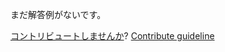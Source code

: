 
まだ解答例がないです。

[コントリビュートしませんか](https://github.com/BFEdev/BFE.dev-solutions/blob/main/problem/implement-array-prototype-map_ja.md)?  [Contribute guideline](https://github.com/BFEdev/BFE.dev-solutions#how-to-contribute)

